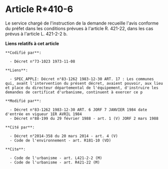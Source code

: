 # Article R*410-6

Le service chargé de l'instruction de la demande recueille l'avis conforme du préfet dans les conditions prévues à l'article
R. 421-22, dans les cas prévus à l'article L. 421-2-2 b.

**Liens relatifs à cet article**

	**Codifié par**:

	  - Décret n°73-1023 1973-11-08

	**Liens**:

	  - SPEC_APPLI: Décret n°83-1262 1983-12-30 ART. 17 : Les communes qui, avant l'intervention du présent décret, avaient pouvoir, aux lieu et place du directeur départemental de l'équipement, d'instruire les demandes de certificat d'urbanisme, continuent à exercer ce p

	**Modifié par**:

	  - Décret n°83-1262 1983-12-30 ART. 6 JORF 7 JANVIER 1984 date d'entrée en vigueur 1ER AVRIL 1984
	  - Décret n°88-199 du 29 février 1988 - art. 1 (V) JORF 2 mars 1988

	**Cité par**:

	  - Décret n°2014-358 du 20 mars 2014 - art. 4 (V)
	  - Code de l'environnement - art. R181-10 (VD)

	**Cite**:

	  - Code de l'urbanisme - art. L421-2-2 (M)
	  - Code de l'urbanisme - art. R421-22 (M)
